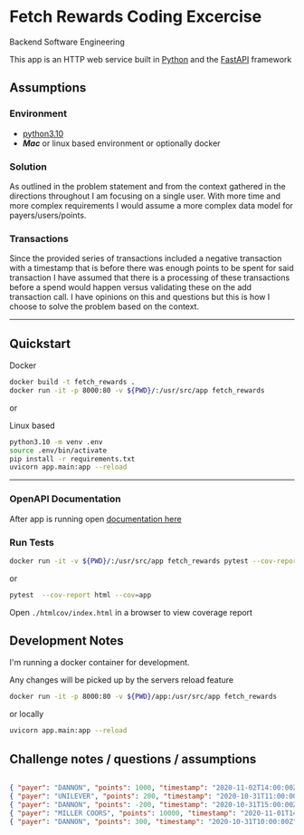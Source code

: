 # Fetch Rewards Coding Excercise
Backend Software Engineering

This app is an HTTP web service built in [Python](https://www.python.org/) and the [FastAPI](https://fastapi.tiangolo.com/) framework 

## Assumptions

### Environment
* [python3.10](https://www.python.org/downloads/release/python-3100/)
* ***Mac*** or linux based environment or optionally docker

### Solution

As outlined in the problem statement and from the context gathered in the directions throughout I am focusing on a single user.  With more time and more complex requirements I would assume a more complex data model for payers/users/points.  

### Transactions

Since the provided series of transactions included a negative transaction with a timestamp that is before there was enough points to be spent for said transaction I have assumed that there is a processing of these transactions before a spend would happen versus validating these on the add transaction call.  I have opinions on this and questions but this is how I choose to solve the problem based on the context.

---

## Quickstart

Docker

```bash
docker build -t fetch_rewards .
docker run -it -p 8000:80 -v ${PWD}/:/usr/src/app fetch_rewards
```

or 

Linux based

```bash
python3.10 -m venv .env
source .env/bin/activate
pip install -r requirements.txt
uvicorn app.main:app --reload
```
---

### OpenAPI Documentation

After app is running open [documentation here](http://localhost:8000/)

### Run Tests

```bash
docker run -it -v ${PWD}/:/usr/src/app fetch_rewards pytest --cov-report html --cov=app
```

or 

```bash
pytest  --cov-report html --cov=app
```

Open ```./htmlcov/index.html``` in a browser to view coverage report

## Development Notes

I'm running a docker container for development.  

Any changes will be picked up by the servers reload feature

```bash
docker run -it -p 8000:80 -v ${PWD}/app:/usr/src/app fetch_rewards 
```

or locally

```bash
uvicorn app.main:app --reload
```


## Challenge notes / questions / assumptions

```json

{ "payer": "DANNON", "points": 1000, "timestamp": "2020-11-02T14:00:00Z" }
{ "payer": "UNILEVER", "points": 200, "timestamp": "2020-10-31T11:00:00Z" }
{ "payer": "DANNON", "points": -200, "timestamp": "2020-10-31T15:00:00Z" }
{ "payer": "MILLER COORS", "points": 10000, "timestamp": "2020-11-01T14:00:00Z" }
{ "payer": "DANNON", "points": 300, "timestamp": "2020-10-31T10:00:00Z" }

```